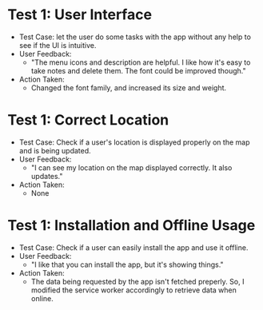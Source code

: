 # Test 1: User Interface
- Test Case: let the user do some tasks with the app without any help to see if the UI is intuitive.
- User Feedback:
  - "The menu icons and description are helpful. I like how it's easy to take notes and delete them. The font could be improved though."
- Action Taken:
  - Changed the font family, and increased its size and weight.

# Test 1: Correct Location
- Test Case: Check if a user's location is displayed properly on the map and is being updated.
- User Feedback:
  - "I can see my location on the map displayed correctly. It also updates."
- Action Taken:
  - None

# Test 1: Installation and Offline Usage
- Test Case: Check if a user can easily install the app and use it offline.
- User Feedback:
  - "I like that you can install the app, but it's showing things."
- Action Taken:
  - The data being requested by the app isn't fetched preperly. So, I modified the service worker accordingly to retrieve data when online.